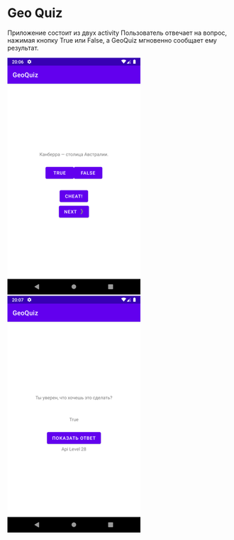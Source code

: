 # Geo Quiz

Приложение состоит из двух activity
Пользователь отвечает на вопрос, нажимая кнопку True или False, 
а GeoQuiz мгновенно сообщает ему результат.

![](app/src/main/res/drawable/Screenshot_20220819_151302.png)
![](app/src/main/res/drawable/Screenshot_20220819_151322.png)
